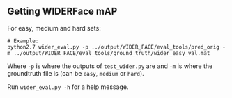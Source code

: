 ## Getting WIDERFace mAP

For easy, medium and hard sets:

```
# Example:
python2.7 wider_eval.py -p ../output/WIDER_FACE/eval_tools/pred_orig -m ../output/WIDER_FACE/eval_tools/ground_truth/wider_easy_val.mat
```

Where `-p` is where the outputs of `test_wider.py` are and `-m` is where the groundtruth file is (can be `easy`, `medium` or `hard`). 

Run `wider_eval.py -h` for a help message.
